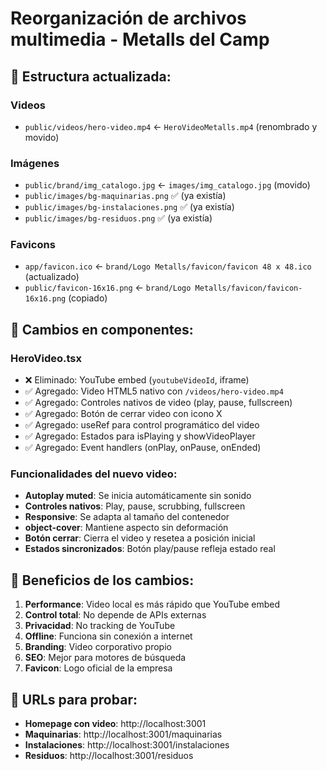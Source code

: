 # Reorganización de archivos multimedia - Metalls del Camp

## 📁 Estructura actualizada:

### Videos
- `public/videos/hero-video.mp4` ← `HeroVideoMetalls.mp4` (renombrado y movido)

### Imágenes
- `public/brand/img_catalogo.jpg` ← `images/img_catalogo.jpg` (movido)
- `public/images/bg-maquinarias.png` ✅ (ya existía)
- `public/images/bg-instalaciones.png` ✅ (ya existía)  
- `public/images/bg-residuos.png` ✅ (ya existía)

### Favicons
- `app/favicon.ico` ← `brand/Logo Metalls/favicon/favicon 48 x 48.ico` (actualizado)
- `public/favicon-16x16.png` ← `brand/Logo Metalls/favicon/favicon-16x16.png` (copiado)

## 🔧 Cambios en componentes:

### HeroVideo.tsx
- ❌ Eliminado: YouTube embed (`youtubeVideoId`, iframe)
- ✅ Agregado: Video HTML5 nativo con `/videos/hero-video.mp4`
- ✅ Agregado: Controles nativos de video (play, pause, fullscreen)
- ✅ Agregado: Botón de cerrar video con icono X
- ✅ Agregado: useRef para control programático del video
- ✅ Agregado: Estados para isPlaying y showVideoPlayer
- ✅ Agregado: Event handlers (onPlay, onPause, onEnded)

### Funcionalidades del nuevo video:
- **Autoplay muted**: Se inicia automáticamente sin sonido
- **Controles nativos**: Play, pause, scrubbing, fullscreen
- **Responsive**: Se adapta al tamaño del contenedor
- **object-cover**: Mantiene aspecto sin deformación
- **Botón cerrar**: Cierra el video y resetea a posición inicial
- **Estados sincronizados**: Botón play/pause refleja estado real

## 🎯 Beneficios de los cambios:

1. **Performance**: Video local es más rápido que YouTube embed
2. **Control total**: No depende de APIs externas
3. **Privacidad**: No tracking de YouTube
4. **Offline**: Funciona sin conexión a internet
5. **Branding**: Video corporativo propio
6. **SEO**: Mejor para motores de búsqueda
7. **Favicon**: Logo oficial de la empresa

## 🚀 URLs para probar:
- **Homepage con video**: http://localhost:3001
- **Maquinarias**: http://localhost:3001/maquinarias  
- **Instalaciones**: http://localhost:3001/instalaciones
- **Residuos**: http://localhost:3001/residuos
